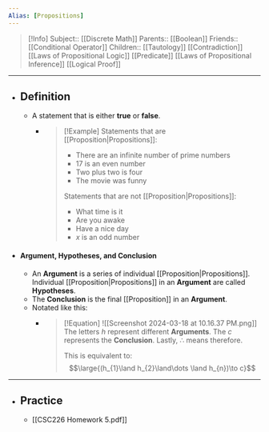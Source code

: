 ```yaml
---
Alias: [Propositions]
---
```

> [!Info]
> Subject:: [[Discrete Math]]
> Parents:: [[Boolean]]
> Friends:: [[Conditional Operator]]
> Children:: [[Tautology]] [[Contradiction]] [[Laws of Propositional Logic]] [[Predicate]] [[Laws of Propositional Inference]] [[Logical Proof]]
---
- ## Definition
	- A statement that is either **true** or **false**.
		- > [!Example]
		  > Statements that are [[Proposition|Propositions]]:
		  > - There are an infinite number of prime numbers
		  > - 17 is an even number
		  > - Two plus two is four
		  > - The movie was funny
		  >   
		  > Statements that are not [[Proposition|Propositions]]:
		  > - What time is it
		  > - Are you awake
		  > - Have a nice day
		  > - $x$ is an odd number
- #### Argument, Hypotheses, and Conclusion
	- An **Argument** is a series of individual [[Proposition|Propositions]]. Individual [[Proposition|Propositions]] in an **Argument** are called **Hypotheses**.
	- The **Conclusion** is the final [[Proposition]] in an **Argument**.
	- Notated like this:
		- > [!Equation]
		  > ![[Screenshot 2024-03-18 at 10.16.37 PM.png]]
		  > The letters $h$ represent different **Arguments**. The $c$ represents the **Conclusion**. Lastly, $\therefore$ means therefore. 
		  > 
		  > This is equivalent to:
		  > $$\large{(h_{1}\land h_{2}\land\dots \land h_{n})\to c}$$
---
- ## Practice
	- [[CSC226 Homework 5.pdf]]
